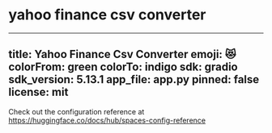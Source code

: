 # yahoo finance csv converter

---
title: Yahoo Finance Csv Converter
emoji: 😻
colorFrom: green
colorTo: indigo
sdk: gradio
sdk_version: 5.13.1
app_file: app.py
pinned: false
license: mit
---

Check out the configuration reference at https://huggingface.co/docs/hub/spaces-config-reference

